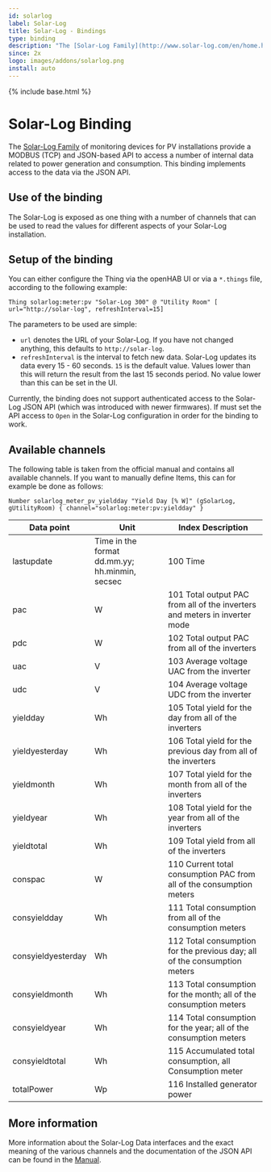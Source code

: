 ```yaml
---
id: solarlog
label: Solar-Log
title: Solar-Log - Bindings
type: binding
description: "The [Solar-Log Family](http://www.solar-log.com/en/home.html) of monitoring devices for PV installations provide a MODBUS (TCP) and JSON-based API to access a number of internal data related to power generation and consumption. This binding implements access to the data via the JSON API."
since: 2x
logo: images/addons/solarlog.png
install: auto
---
```


<!-- Attention authors: Do not edit directly. Please add your changes to the appropriate source repository -->

{% include base.html %}

# Solar-Log Binding 

The [Solar-Log Family](http://www.solar-log.com/en/home.html) of monitoring devices for PV installations provide a MODBUS (TCP) and JSON-based API to access a number of internal data related to power generation and consumption. This binding implements access to the data via the JSON API.

## Use of the binding

The Solar-Log is exposed as one thing with a number of channels that can be used to read the values for different aspects of your Solar-Log installation. 

## Setup of the binding

You can either configure the Thing via the openHAB UI or via a `*.things` file, according to the following example:

`Thing solarlog:meter:pv "Solar-Log 300" @ "Utility Room" [ url="http://solar-log", refreshInterval=15]`

The parameters to be used are simple:

* `url` denotes the URL of your Solar-Log. If you have not changed anything, this defaults to `http://solar-log`.
* `refreshInterval` is the interval to fetch new data. Solar-Log updates its data every 15 - 60 seconds. `15` is the default value. Values lower than this will return the result from the last 15 seconds period. No value lower than this can be set in the UI.

Currently, the binding does not support authenticated access to the Solar-Log JSON API (which was introduced with newer firmwares). If must set the API access to `Open` in the Solar-Log configuration in order for the binding to work.

## Available channels

The following table is taken from the official manual and contains all available channels. If you want to manually define Items, this can for example be done as follows:

`Number solarlog_meter_pv_yieldday "Yield Day [% W]" (gSolarLog, gUtilityRoom) { channel="solarlog:meter:pv:yieldday" }` 

Data point          | Unit                  | Index Description
------------------- | --------------------- | -----------------   
lastupdate          | Time in the format dd.mm.yy; hh.minmin, secsec | 100 Time
pac                 | W  | 101 Total output PAC from all of the inverters and meters in inverter mode
pdc                 | W  | 102 Total output PAC from all of the inverters
uac                 | V  | 103 Average voltage UAC from the inverter
udc                 | V  | 104 Average voltage UDC from the inverter
yieldday            | Wh | 105 Total yield for the day from all of the inverters
yieldyesterday      | Wh | 106 Total yield for the previous day from all of the inverters
yieldmonth          | Wh | 107 Total yield for the month from all of the inverters
yieldyear           | Wh | 108 Total yield for the year from all of the inverters
yieldtotal          | Wh | 109 Total yield from all of the inverters
conspac             | W  | 110 Current total consumption PAC from all of the consumption meters
consyieldday        | Wh | 111 Total consumption from all of the consumption meters
consyieldyesterday  | Wh | 112 Total consumption for the previous day; all of the consumption meters
consyieldmonth      | Wh | 113 Total consumption for the month; all of the consumption meters
consyieldyear       | Wh | 114 Total consumption for the year; all of the consumption meters
consyieldtotal      | Wh | 115 Accumulated total consumption, all Consumption meter
totalPower          | Wp | 116 Installed generator power

## More information

More information about the Solar-Log Data interfaces and the exact meaning of the various channels and the documentation of the JSON API can be found in the [Manual](https://www.solar-log.com/manuals/manuals/en_GB/SolarLog_Manual_3x_EN.pdf). 
